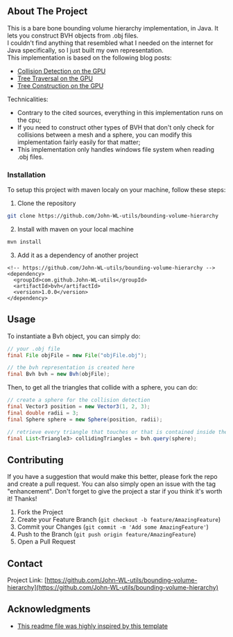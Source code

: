 <!-- ABOUT THE PROJECT -->
## About The Project

This is a bare bone bounding volume hierarchy implementation, in Java. It lets you construct BVH objects from .obj files.  
I couldn't find anything that resembled what I needed on the internet for Java specifically, so I just built my own representation.  
This implementation is based on the following blog posts:  
* <a href="https://developer.nvidia.com/blog/thinking-parallel-part-i-collision-detection-gpu/">Collision Detection on the GPU</a>  
* <a href="https://developer.nvidia.com/blog/thinking-parallel-part-ii-tree-traversal-gpu/">Tree Traversal on the GPU</a>  
* <a href="https://developer.nvidia.com/blog/thinking-parallel-part-iii-tree-construction-gpu/">Tree Construction on the GPU</a>  

Technicalities:
* Contrary to the cited sources, everything in this implementation runs on the cpu;  
* If you need to construct other types of BVH that don't only check for collisions between a mesh and a sphere, 
you can modify this implementation fairly easily for that matter;  
* This implementation only handles windows file system when reading .obj files.  

<!-- INSTALLATION -->
### Installation

To setup this project with maven localy on your machine, follow these steps:  
1. Clone the repository  
  ```sh
  git clone https://github.com/John-WL-utils/bounding-volume-hierarchy
  ```  
2. Install with maven on your local machine  
  ```sh
  mvn install
  ```
3. Add it as a dependency of another project  
  ```maven
  <!-- https://github.com/John-WL-utils/bounding-volume-hierarchy -->
  <dependency>
    <groupId>com.github.John-WL-utils</groupId>
    <artifactId>bvh</artifactId>
    <version>1.0.0</version>
  </dependency>
  ```

<!-- USAGE EXAMPLES -->
## Usage

To instantiate a Bvh object, you can simply do:  
```Java
// your .obj file
final File objFile = new File("objFile.obj");

// the bvh representation is created here
final Bvh bvh = new Bvh(objFile);
```  
Then, to get all the triangles that collide with a sphere, you can do:  
```Java
// create a sphere for the collision detection
final Vector3 position = new Vector3(1, 2, 3);
final double radii = 3;
final Sphere sphere = new Sphere(position, radii);

// retrieve every triangle that touches or that is contained inside the sphere
final List<Triangle3> collidingTriangles = bvh.query(sphere);
```

<!-- CONTRIBUTING -->
## Contributing

If you have a suggestion that would make this better, please fork the repo and create a pull request. You can also simply open an issue with the tag "enhancement".
Don't forget to give the project a star if you think it's worth it! Thanks!

1. Fork the Project
2. Create your Feature Branch (`git checkout -b feature/AmazingFeature`)
3. Commit your Changes (`git commit -m 'Add some AmazingFeature'`)
4. Push to the Branch (`git push origin feature/AmazingFeature`)
5. Open a Pull Request

<!-- CONTACT -->
## Contact

Project Link: [https://github.com/John-WL-utils/bounding-volume-hierarchy](https://github.com/John-WL-utils/bounding-volume-hierarchy)

<!-- ACKNOWLEDGMENTS -->
## Acknowledgments

* [This readme file was highly inspired by this template](https://github.com/othneildrew/Best-README-Template)

